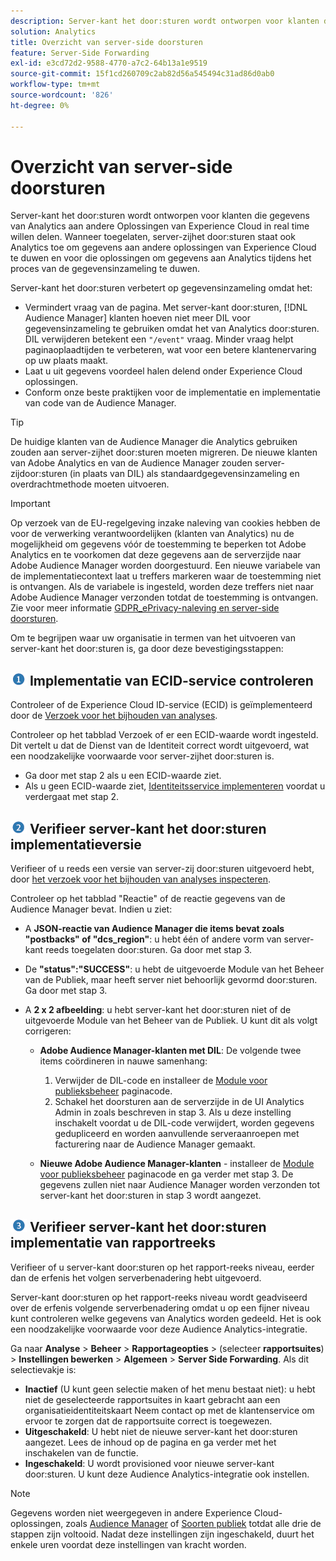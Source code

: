 ```yaml
---
description: Server-kant het door:sturen wordt ontworpen voor klanten die gegevens van Analytics aan andere Oplossingen van Experience Cloud in real time willen delen. Wanneer toegelaten, server-zijhet door:sturen staat ook Analytics toe om gegevens aan andere oplossingen van Experience Cloud te duwen en voor die oplossingen om gegevens aan Analytics tijdens het proces van de gegevensinzameling te duwen.
solution: Analytics
title: Overzicht van server-side doorsturen
feature: Server-Side Forwarding
exl-id: e3cd72d2-9588-4770-a7c2-64b13a1e9519
source-git-commit: 15f1cd260709c2ab82d56a545494c31ad86d0ab0
workflow-type: tm+mt
source-wordcount: '826'
ht-degree: 0%

---
```


# Overzicht van server-side doorsturen

Server-kant het door:sturen wordt ontworpen voor klanten die gegevens van Analytics aan andere Oplossingen van Experience Cloud in real time willen delen. Wanneer toegelaten, server-zijhet door:sturen staat ook Analytics toe om gegevens aan andere oplossingen van Experience Cloud te duwen en voor die oplossingen om gegevens aan Analytics tijdens het proces van de gegevensinzameling te duwen.

Server-kant het door:sturen verbetert op gegevensinzameling omdat het:

* Vermindert vraag van de pagina. Met server-kant door:sturen, [!DNL Audience Manager] klanten hoeven niet meer DIL voor gegevensinzameling te gebruiken omdat het van Analytics door:sturen. DIL verwijderen betekent een `"/event"` vraag. Minder vraag helpt paginaoplaadtijden te verbeteren, wat voor een betere klantenervaring op uw plaats maakt.
* Laat u uit gegevens voordeel halen delend onder Experience Cloud oplossingen.
* Conform onze beste praktijken voor de implementatie en implementatie van code van de Audience Manager.

>[!TIP]
>
>De huidige klanten van de Audience Manager die Analytics gebruiken zouden aan server-zijhet door:sturen moeten migreren. De nieuwe klanten van Adobe Analytics en van de Audience Manager zouden server-zijdoor:sturen (in plaats van DIL) als standaardgegevensinzameling en overdrachtmethode moeten uitvoeren.

>[!IMPORTANT]
>Op verzoek van de EU-regelgeving inzake naleving van cookies hebben de voor de verwerking verantwoordelijken (klanten van Analytics) nu de mogelijkheid om gegevens vóór de toestemming te beperken tot Adobe Analytics en te voorkomen dat deze gegevens aan de serverzijde naar Adobe Audience Manager worden doorgestuurd. Een nieuwe variabele van de implementatiecontext laat u treffers markeren waar de toestemming niet is ontvangen. Als de variabele is ingesteld, worden deze treffers niet naar Adobe Audience Manager verzonden totdat de toestemming is ontvangen. Zie voor meer informatie [GDPR_ePrivacy-naleving en server-side doorsturen](/help/admin/admin/c-manage-report-suites/c-edit-report-suites/general/c-server-side-forwarding/ssf-gdpr.md).

Om te begrijpen waar uw organisatie in termen van het uitvoeren van server-kant het door:sturen is, ga door deze bevestigingsstappen:

## ![step1_icon.png, afbeelding](/help/admin/admin/c-manage-report-suites/c-edit-report-suites/general/c-server-side-forwarding/assets/step1_icon.png) Implementatie van ECID-service controleren

Controleer of de Experience Cloud ID-service (ECID) is geïmplementeerd door de [Verzoek voor het bijhouden van analyses](https://experienceleague.adobe.com/docs/id-service/using/implementation/test-verify.html).

Controleer op het tabblad Verzoek of er een ECID-waarde wordt ingesteld. Dit vertelt u dat de Dienst van de Identiteit correct wordt uitgevoerd, wat een noodzakelijke voorwaarde voor server-zijhet door:sturen is.

* Ga door met stap 2 als u een ECID-waarde ziet.
* Als u geen ECID-waarde ziet, [Identiteitsservice implementeren](https://experienceleague.adobe.com/docs/id-service/using/implementation/implementation-guides.html) voordat u verdergaat met stap 2.

## ![step2_icon.png, afbeelding](/help/admin/admin/c-manage-report-suites/c-edit-report-suites/general/c-server-side-forwarding/assets/step2_icon.png) Verifieer server-kant het door:sturen implementatieversie

Verifieer of u reeds een versie van server-zij door:sturen uitgevoerd hebt, door [het verzoek voor het bijhouden van analyses inspecteren](/help/admin/admin/c-manage-report-suites/c-edit-report-suites/general/c-server-side-forwarding/ssf-verify.md).

Controleer op het tabblad &quot;Reactie&quot; of de reactie gegevens van de Audience Manager bevat. Indien u ziet:

* A **JSON-reactie van Audience Manager die items bevat zoals &quot;postbacks&quot; of &quot;dcs_region&quot;**: u hebt één of andere vorm van server-kant reeds toegelaten door:sturen. Ga door met stap 3.
* De **&quot;status&quot;:&quot;SUCCESS&quot;**: u hebt de uitgevoerde Module van het Beheer van de Publiek, maar heeft server niet behoorlijk gevormd door:sturen. Ga door met stap 3.
* A **2 x 2 afbeelding**: u hebt server-kant het door:sturen niet of de uitgevoerde Module van het Beheer van de Publiek. U kunt dit als volgt corrigeren:

   * **Adobe Audience Manager-klanten met DIL**: De volgende twee items coördineren in nauwe samenhang:

      1. Verwijder de DIL-code en installeer de [Module voor publieksbeheer](https://experienceleague.adobe.com/docs/audience-manager/user-guide/implementation-integration-guides/integration-other-solutions/audience-management-module.html) paginacode.
      1. Schakel het doorsturen aan de serverzijde in de UI Analytics Admin in zoals beschreven in stap 3. Als u deze instelling inschakelt voordat u de DIL-code verwijdert, worden gegevens gedupliceerd en worden aanvullende serveraanroepen met facturering naar de Audience Manager gemaakt.

   * **Nieuwe Adobe Audience Manager-klanten** - installeer de [Module voor publieksbeheer](https://experienceleague.adobe.com/docs/audience-manager/user-guide/implementation-integration-guides/integration-other-solutions/audience-management-module.html) paginacode en ga verder met stap 3. De gegevens zullen niet naar Audience Manager worden verzonden tot server-kant het door:sturen in stap 3 wordt aangezet.

## ![step3_icon.png, afbeelding](/help/admin/admin/c-manage-report-suites/c-edit-report-suites/general/c-server-side-forwarding/assets/step3_icon.png) Verifieer server-kant het door:sturen implementatie van rapportreeks

Verifieer of u server-kant door:sturen op het rapport-reeks niveau, eerder dan de erfenis het volgen serverbenadering hebt uitgevoerd.

Server-kant door:sturen op het rapport-reeks niveau wordt geadviseerd over de erfenis volgende serverbenadering omdat u op een fijner niveau kunt controleren welke gegevens van Analytics worden gedeeld. Het is ook een noodzakelijke voorwaarde voor deze Audience Analytics-integratie.

Ga naar **Analyse** > **Beheer** > **Rapportageopties** > (selecteer **rapportsuites**) > **Instellingen bewerken** > **Algemeen** > **Server Side Forwarding**. Als dit selectievakje is:

* **Inactief** (U kunt geen selectie maken of het menu bestaat niet): u hebt niet de geselecteerde rapportsuites in kaart gebracht aan een organisatieidentiteitskaart Neem contact op met de klantenservice om ervoor te zorgen dat de rapportsuite correct is toegewezen.
* **Uitgeschakeld**: U hebt niet de nieuwe server-kant het door:sturen aangezet. Lees de inhoud op de pagina en ga verder met het inschakelen van de functie.
* **Ingeschakeld**: U wordt provisioned voor nieuwe server-kant door:sturen. U kunt deze Audience Analytics-integratie ook instellen.

>[!NOTE]
>
>Gegevens worden niet weergegeven in andere Experience Cloud-oplossingen, zoals [Audience Manager](https://experienceleague.adobe.com/docs/audience-manager/user-guide/aam-home.html) of [Soorten publiek](https://experienceleague.adobe.com/docs/core-services/interface/audiences/audience-library.html) totdat alle drie de stappen zijn voltooid. Nadat deze instellingen zijn ingeschakeld, duurt het enkele uren voordat deze instellingen van kracht worden.
